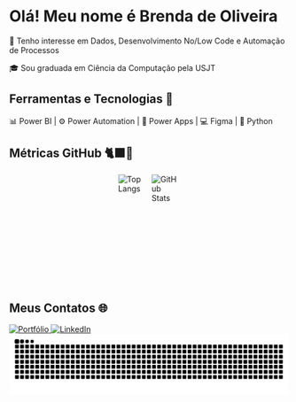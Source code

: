 
# Olá! Meu nome é Brenda de Oliveira

📌 Tenho interesse em Dados, Desenvolvimento No/Low Code e Automação de Processos
  
🎓 Sou graduada em Ciência da Computação pela USJT

## Ferramentas e Tecnologias 🔧
📊 Power BI | ⚙️ Power Automation | 📱 Power Apps | 💻 Figma | 🐍 Python

## Métricas GitHub 🐈‍⬛🐙

<div style="display: flex; flex-wrap: wrap; gap: 10px; justify-content: center;">
  <img src="https://github-readme-stats.vercel.app/api/top-langs/?username=BrendaDeOliv&langs_count=7&theme=react" 
       alt="Top Langs" 
       style="height: 200px; max-width: 10%; object-fit: contain;"> <img src="https://github-readme-stats.vercel.app/api?username=BrendaDeOliv&show_icons=true&theme=react" 
       alt="GitHub Stats" 
       style="height: 200px; max-width: 10%; object-fit: contain;">
</div>


## Meus Contatos 🌐 

<div>
<a href="[https://seu-portfolio.com](https://portfoliobrenda.framer.website/)" target="_blank">
  <img 
    src="https://img.shields.io/badge/Portfolio-black?style=for-the-badge&logo=framer&logoColor=blue" 
    alt="Portfólio"
  >
</a>
<a href="linkedin.com/in/brenda-de-oliveira-8549361b8" target="_blank">
  <img 
    src="https://img.shields.io/badge/LinkedIn-0A66C2?style=for-the-badge&logo=linkedin&logoColor=white" 
    alt="LinkedIn"
  >
</a>
</div>


<picture>
  <source media="(prefers-color-scheme: dark)" srcset="https://raw.githubusercontent.com/BrendaDeOliv/BrendaDeOliv/output/github-contribution-grid-snake-dark.svg">
  <source media="(prefers-color-scheme: light)" srcset="https://raw.githubusercontent.com/BrendaDeOliv/BrendaDeOliv/output/github-contribution-grid-snake.svg">
  <img alt="github contribution grid snake animation" src="https://raw.githubusercontent.com/BrendaDeOliv/BrendaDeOliv/output/github-contribution-grid-snake.svg">
</picture>
       
